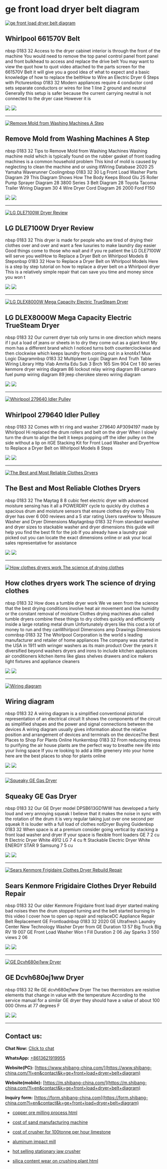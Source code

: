 # ge front load dryer belt diagram

<a href="https://swt.shibang-china.com/?l=en&img&k=ge+front+load+dryer+belt+diagram" target="_blank">![ge front load dryer belt diagram](http://static.shibang-china.com/all-800x300/1314.jpg)</a>

## Whirlpool 661570V Belt
nbsp 0183 32 Access to the dryer cabinet interior is through the front of the machine You would need to remove the top panel control panel front panel and front bulkhead to access and replace the drive belt You may want to view the quot how to quot video attached to the parts screen for the 661570V Belt it will give you a good idea of what to expect and a basic knowledge of how to replace the beltHow to Wire an Electric Dryer 6 Steps with Picturesnbsp 0183 32 Modern appliances require 4 conductor cord sets separate conductors or wires for line 1 line 2 ground and neutral Generally this setup is safer because the current carrying neutral is not connected to the dryer case However it is


<a href="https://whatsapp.shibangsoft.com/WhatsApp.php" target="_blank" title="WhatsApp">![](http://static.shibang-china.com/icon/whatsapp.png)</a> <a href="https://swt.shibang-china.com/?l=en&icon&k=ge+front+load+dryer+belt+diagram" target="_blank">![](http://static.shibang-china.com/icon/chat-en.png)</a>

---

<a href="https://swt.shibang-china.com/?l=en&img&k=ge+front+load+dryer+belt+diagram" target="_blank">![Remove Mold from Washing Machines A Step](http://static.shibang-china.com/all-800x300/1432.jpg)</a>

## Remove Mold from Washing Machines A Step
nbsp 0183 32 Tips to Remove Mold from Washing Machines Washing machine mold which is typically found on the rubber gasket of front loading machines is a common household problem This kind of mold is caused by neglecting to clean the machine and or using itWiring Database 2020 25 Yamaha Waverunner Coolingnbsp 0183 32 30 Lg Front Load Washer Parts Diagram 29 This Diagram Shows How The Body Keeps Blood Glu 25 Roller Pump Sprayer Diagram 28 3800 Series 3 Belt Diagram 28 Toyota Tacoma Trailer Wiring Diagram 30 4 Wire Dryer Cord Diagram 26 2000 Ford F150


<a href="https://whatsapp.shibangsoft.com/WhatsApp.php" target="_blank" title="WhatsApp">![](http://static.shibang-china.com/icon/whatsapp.png)</a> <a href="https://swt.shibang-china.com/?l=en&icon&k=ge+front+load+dryer+belt+diagram" target="_blank">![](http://static.shibang-china.com/icon/chat-en.png)</a>

---

<a href="https://swt.shibang-china.com/?l=en&img&k=ge+front+load+dryer+belt+diagram" target="_blank">![LG DLE7100W Dryer Review](http://static.shibang-china.com/all-800x300/585.jpg)</a>

## LG DLE7100W Dryer Review
nbsp 0183 32 This dryer is made for people who are tired of drying their clothes over and over and want a few luxuries to make laundry day easier Good things come to those who wait and if you re patient the LG DLE7100W will serve you wellHow to Replace a Dryer Belt on Whirlpool Models 8 Stepsnbsp 0183 32 How to Replace a Dryer Belt on Whirlpool Models Here is a step by step tutorial on how to replace a dryer belt on a Whirlpool dryer This is a relatively simple repair that can save you time and money since you won t


<a href="https://whatsapp.shibangsoft.com/WhatsApp.php" target="_blank" title="WhatsApp">![](http://static.shibang-china.com/icon/whatsapp.png)</a> <a href="https://swt.shibang-china.com/?l=en&icon&k=ge+front+load+dryer+belt+diagram" target="_blank">![](http://static.shibang-china.com/icon/chat-en.png)</a>

---

<a href="https://swt.shibang-china.com/?l=en&img&k=ge+front+load+dryer+belt+diagram" target="_blank">![LG DLEX8000W Mega Capacity Electric TrueSteam Dryer](http://static.shibang-china.com/all-800x300/491.jpg)</a>

## LG DLEX8000W Mega Capacity Electric TrueSteam Dryer
nbsp 0183 32 Our current dryer tub only turns in one direction which means if I put a load of jeans or sheets in to dry they come out as a giant knot My mom has a different brand which I noticed turns both counterclockwise and then clockwise which keeps laundry from coming out in a knot4x1 Mux Logic Diagramnbsp 0183 32 Multiplexer Logic Diagram And Truth Table Wiring Library Http Vlab Amrita Edu Sub 3 Brch 165 Sim 904 Cnt 1 80 series kenmore dryer wiring diagram 86 lockout relay wiring diagram 89 camaro fuel pump wiring diagram 89 jeep cherokee stereo wiring diagram


<a href="https://whatsapp.shibangsoft.com/WhatsApp.php" target="_blank" title="WhatsApp">![](http://static.shibang-china.com/icon/whatsapp.png)</a> <a href="https://swt.shibang-china.com/?l=en&icon&k=ge+front+load+dryer+belt+diagram" target="_blank">![](http://static.shibang-china.com/icon/chat-en.png)</a>

---

<a href="https://swt.shibang-china.com/?l=en&img&k=ge+front+load+dryer+belt+diagram" target="_blank">![Whirlpool 279640 Idler Pulley](http://static.shibang-china.com/all-800x300/714.jpg)</a>

## Whirlpool 279640 Idler Pulley
nbsp 0183 32 Comes with tri ring and washer 279640 AP3094197 made by Whirlpool Hi replaced the drum rollers and belt on the dryer When I slowly turn the drum to align the belt it keeps popping off the idler pulley on the side without a lip on itGE Stacking Kit for Front Load Washer and DryerHow to Replace a Dryer Belt on Whirlpool Models 8 Steps


<a href="https://whatsapp.shibangsoft.com/WhatsApp.php" target="_blank" title="WhatsApp">![](http://static.shibang-china.com/icon/whatsapp.png)</a> <a href="https://swt.shibang-china.com/?l=en&icon&k=ge+front+load+dryer+belt+diagram" target="_blank">![](http://static.shibang-china.com/icon/chat-en.png)</a>

---

<a href="https://swt.shibang-china.com/?l=en&img&k=ge+front+load+dryer+belt+diagram" target="_blank">![The Best and Most Reliable Clothes Dryers](http://static.shibang-china.com/all-800x300/287.jpg)</a>

## The Best and Most Reliable Clothes Dryers
nbsp 0183 32 The Maytag 8 8 cubic feet electric dryer with advanced moisture sensing has it all a POWERDRY cycle to quickly dry clothes a spacious drum and moisture sensors that ensure clothes dry evenly This dryer has over 6 000 reviews and a 5 star rating Users raveHow to Measure Washer and Dryer Dimensions Maytagnbsp 0183 32 From standard washer and dryer sizes to stackable washer and dryer dimensions this guide will help you find the best fit for the job If you already have a laundry pair picked out you can locate the exact dimensions online or ask your local sales representative for assistance


<a href="https://whatsapp.shibangsoft.com/WhatsApp.php" target="_blank" title="WhatsApp">![](http://static.shibang-china.com/icon/whatsapp.png)</a> <a href="https://swt.shibang-china.com/?l=en&icon&k=ge+front+load+dryer+belt+diagram" target="_blank">![](http://static.shibang-china.com/icon/chat-en.png)</a>

---

<a href="https://swt.shibang-china.com/?l=en&img&k=ge+front+load+dryer+belt+diagram" target="_blank">![How clothes dryers work The science of drying clothes](http://static.shibang-china.com/all-800x300/494.jpg)</a>

## How clothes dryers work The science of drying clothes
nbsp 0183 32 How does a tumble dryer work We ve seen from the science that the best drying conditions involve heat air movement and low humidity or the constant removal of moisture Clothes drying machines also called tumble dryers combine these things to dry clothes quickly and efficiently inside a large rotating metal drum Unfortunately dryers like this cost a lot of money to run and they canWhirlpool Dimensions amp Drawings Dimensions comnbsp 0183 32 The Whirlpool Corporation is the world s leading manufacturer and retailer of home appliances The company was started in the USA in 1911 with wringer washers as its main product Over the years it diversified beyond washers dryers and irons to include kitchen appliances air conditioners kitchen items like glass shelves drawers and ice makers light fixtures and appliance cleaners


<a href="https://whatsapp.shibangsoft.com/WhatsApp.php" target="_blank" title="WhatsApp">![](http://static.shibang-china.com/icon/whatsapp.png)</a> <a href="https://swt.shibang-china.com/?l=en&icon&k=ge+front+load+dryer+belt+diagram" target="_blank">![](http://static.shibang-china.com/icon/chat-en.png)</a>

---

<a href="https://swt.shibang-china.com/?l=en&img&k=ge+front+load+dryer+belt+diagram" target="_blank">![Wiring diagram](http://static.shibang-china.com/all-800x300/814.jpg)</a>

## Wiring diagram
nbsp 0183 32 A wiring diagram is a simplified conventional pictorial representation of an electrical circuit It shows the components of the circuit as simplified shapes and the power and signal connections between the devices A wiring diagram usually gives information about the relative position and arrangement of devices and terminals on the devicesThe Best Places to Shop For Plants Online Hunkernbsp 0183 32 From reducing stress to purifying the air house plants are the perfect way to breathe new life into your living space If you re looking to add a little greenery into your home here are the best places to shop for plants online


<a href="https://whatsapp.shibangsoft.com/WhatsApp.php" target="_blank" title="WhatsApp">![](http://static.shibang-china.com/icon/whatsapp.png)</a> <a href="https://swt.shibang-china.com/?l=en&icon&k=ge+front+load+dryer+belt+diagram" target="_blank">![](http://static.shibang-china.com/icon/chat-en.png)</a>

---

<a href="https://swt.shibang-china.com/?l=en&img&k=ge+front+load+dryer+belt+diagram" target="_blank">![Squeaky GE Gas Dryer](http://static.shibang-china.com/all-800x300/315.jpg)</a>

## Squeaky GE Gas Dryer
nbsp 0183 32 Our GE Dryer model DPSB613GD1WW has developed a fairly loud and very annoying squeak I believe that it makes the noise in sync with the rotation of the drum it is very regular taking just over one second per squeak It is louder with a full load of clothes notDryer Buying Guidenbsp 0183 32 When space is at a premium consider going vertical by stacking a front load washer and dryer If your space is flexible front loaders GE 7 2 cu ft Electric Dryer White 4912 LG 7 4 cu ft Stackable Electric Dryer White ENERGY STAR 9 Samsung 7 5 cu


<a href="https://whatsapp.shibangsoft.com/WhatsApp.php" target="_blank" title="WhatsApp">![](http://static.shibang-china.com/icon/whatsapp.png)</a> <a href="https://swt.shibang-china.com/?l=en&icon&k=ge+front+load+dryer+belt+diagram" target="_blank">![](http://static.shibang-china.com/icon/chat-en.png)</a>

---

<a href="https://swt.shibang-china.com/?l=en&img&k=ge+front+load+dryer+belt+diagram" target="_blank">![Sears Kenmore Frigidaire Clothes Dryer Rebuild Repair](http://static.shibang-china.com/all-800x300/1419.jpg)</a>

## Sears Kenmore Frigidaire Clothes Dryer Rebuild Repair
nbsp 0183 32 Our older Kenmore Frigidaire front load dryer started making bad noises then the drum stopped turning and the belt started burning In this video I cover how to open up repair and replaceDC Appliance Repair Belt Replacement GE Frontloadnbsp 0183 32 2020 GE Ultrafresh Laundry Center New Technology Washer Dryer from GE Duration 13 57 Big Truck Big RV 19 007 GE Front Load Washer Won t Fill Duration 2 06 Jay Sparks 3 550 views 2 06


<a href="https://whatsapp.shibangsoft.com/WhatsApp.php" target="_blank" title="WhatsApp">![](http://static.shibang-china.com/icon/whatsapp.png)</a> <a href="https://swt.shibang-china.com/?l=en&icon&k=ge+front+load+dryer+belt+diagram" target="_blank">![](http://static.shibang-china.com/icon/chat-en.png)</a>

---

<a href="https://swt.shibang-china.com/?l=en&img&k=ge+front+load+dryer+belt+diagram" target="_blank">![GE Dcvh680ej1ww Dryer](http://static.shibang-china.com/all-800x300/19.jpg)</a>

## GE Dcvh680ej1ww Dryer
nbsp 0183 32 Re GE dcvh680ej1ww Dryer The two thermistors are resistive elements that change in value with the temperature According to the service manual for a similar GE dryer they should have a value of about 100 000 Ohms at 77 degrees F

<a href="https://whatsapp.shibangsoft.com/WhatsApp.php" target="_blank" title="WhatsApp">![](http://static.shibang-china.com/icon/whatsapp.png)</a> <a href="https://swt.shibang-china.com/?l=en&icon&k=ge+front+load+dryer+belt+diagram" target="_blank">![](http://static.shibang-china.com/icon/chat-en.png)</a>

---
## Contact us:

**Chat Now:** [Click to chat](https://swt.shibang-china.com?l=en&contact&k=ge+front+load+dryer+belt+diagram)

**WhatsApp:**  [+8613621919955](https://whatsapp.shibangsoft.com/WhatsApp.php)

**Website(PC):** [https://www.shibang-china.com/](https://www.shibang-china.com/?l=en&contact&k=ge+front+load+dryer+belt+diagram)

**Website(mobile):** [https://m.shibang-china.com/](https://m.shibang-china.com/?l=en&contact&k=ge+front+load+dryer+belt+diagram)

**Inquiry form:** [https://form.shibang-china.com](https://form.shibang-china.com?l=en&contact&k=ge+front+load+dryer+belt+diagram)

* [copper ore milling process html](../164/copper%20ore%20milling%20process%20html.md)

* [cost of sand manufacturing machine](../163/cost%20of%20sand%20manufacturing%20machine.md)

* [cost of crusher for 100tonne per hour limestone](../170/cost%20of%20crusher%20for%20100tonne%20per%20hour%20limestone.md)

* [aluminum impact mill](../169/aluminum%20impact%20mill.md)

* [hot selling stationary jaw crusher](../166/hot%20selling%20stationary%20jaw%20crusher.md)

* [silica content wear on crushing plant html](../163/silica%20content%20wear%20on%20crushing%20plant%20html.md)